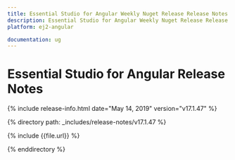 ```yaml
---
title: Essential Studio for Angular Weekly Nuget Release Release Notes  
description: Essential Studio for Angular Weekly Nuget Release Release Notes  
platform: ej2-angular

documentation: ug
---
```


# Essential Studio for  Angular  Release Notes  

{% include release-info.html date="May 14, 2019"   version="v17.1.47"  %} 

{% directory path: _includes/release-notes/v17.1.47 %}

{% include {{file.url}} %}

{% enddirectory %}
